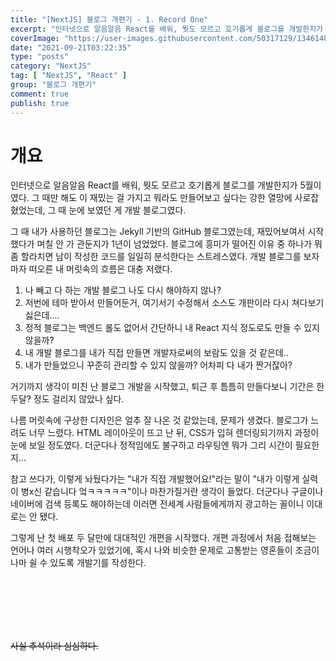 ```yaml
---
title: "[NextJS] 블로그 개편기 - 1. Record One"
excerpt: "인터넷으로 알음알음 React를 배워, 뭣도 모르고 호기롭게 블로그를 개발한지가 5월이였다. 그 때만 해도 이 재밌는 걸 가지고 뭐라도 만들어보고 싶다는 강한 열망에 사로잡혔었는데, 그 때 눈에 보였던 게 개발 블로그였다. 그 때 내가 사용하던 블로그는 Jekyll 기반의 GitHub 블로그였는데, 재밌어보여서 시작했다가 며칠 안 가 관둔지가 1년이 넘었었다. 블로그에 흥미가 떨어진 이유 중 하나가 뭐 좀 할라치면 남이 작성한 코드를 일일히 분석한다는 스트레스였다. 개발 블로그를 보자마자 떠오른 내 머릿속의 흐름은 대충 저랬다."
coverImage: "https://user-images.githubusercontent.com/50317129/134614825-e102084d-34a5-43df-a120-79d0459b411b.png"
date: "2021-09-21T03:22:35"
type: "posts"
category: "NextJS"
tag: [ "NextJS", "React" ]
group: "블로그 개편기"
comment: true
publish: true
---
```


# 개요

인터넷으로 알음알음 <span class="lightBlue-600">React</span>를 배워, 뭣도 모르고 호기롭게 블로그를 개발한지가 5월이였다. 그 때만 해도 이 재밌는 걸 가지고 뭐라도 만들어보고 싶다는 강한 열망에 사로잡혔었는데, 그 때 눈에 보였던 게 개발 블로그였다.

그 때 내가 사용하던 블로그는 <span class="pink-600">Jekyll</span> 기반의 GitHub 블로그였는데, 재밌어보여서 시작했다가 며칠 안 가 관둔지가 1년이 넘었었다. 블로그에 흥미가 떨어진 이유 중 하나가 뭐 좀 할라치면 남이 작성한 코드를 일일히 분석한다는 스트레스였다. 개발 블로그를 보자마자 떠오른 내 머릿속의 흐름은 대충 저랬다.

1. 나 빼고 다 하는 개발 블로그 나도 다시 해야하지 않나?
2. 저번에 테마 받아서 만들어둔거, 여기서기 수정해서 소스도 개판이라 다시 쳐다보기 싫은데....
3. 정적 블로그는 백엔드 롤도 없어서 간단하니 내 React 지식 정도로도 만들 수 있지 않을까?
4. 내 개발 블로그를 내가 직접 만들면 개발자로써의 보람도 있을 것 같은데..
5. 내가 만들었으니 꾸준히 관리할 수 있지 않을까? 어차피 다 내가 짠거잖아?

거기까지 생각이 미친 난 블로그 개발을 시작했고, 퇴근 후 틈틈히 만들다보니 기간은 한 두달? 정도 걸리지 않았나 싶다.

나름 머릿속에 구상한 디자인은 얼추 잘 나온 것 같았는데, 문제가 생겼다. <span class="red-600">블로그가 느려도 너무 느렸다.</span> HTML 레이아웃이 뜨고 난 뒤, CSS가 입혀 렌더링되기까지 과정이 눈에 보일 정도였다. 더군다나 정적임에도 불구하고 라우팅엔 뭐가 그리 시간이 필요한지...

참고 쓰다가, 이렇게 놔뒀다가는 <span class="blue-500">"내가 직접 개발했어요!"</span>라는 말이 <span class="blue-500">"내가 이렇게 실력이 병x신 같습니다 엌ㅋㅋㅋㅋㅋ"</span>이나 마찬가질거란 생각이 들었다. 더군다나 구글이나 네이버에 검색 등록도 해야하는데 이러면 전세계 사람들에게까지 광고하는 꼴이니 이대로는 안 됐다.

그렇게 난 첫 배포 두 달만에 대대적인 개편을 시작했다. 개편 과정에서 처음 접해보는 언어나 여러 시행착오가 있었기에, 혹시 나와 비슷한 문제로 고통받는 영혼들이 조금이나마 쉴 수 있도록 개발기를 작성한다.

<br />
<br />
<br />
<br />
<br />

<del class="grey-500">사실 추석이라 심심하다.</del>
